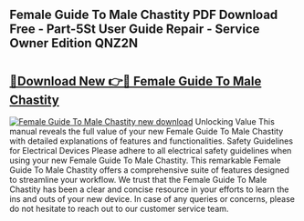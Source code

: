 ## Female Guide To Male Chastity PDF Download Free - Part-5St User Guide Repair - Service Owner Edition QNZ2N

# <h2><a href="http://bc47667.oget.top/?id=Female+Guide+To+Male+Chastity">🔗Download New 👉🔴 Female Guide To Male Chastity</a></h2>

[![Female Guide To Male Chastity new download](https://i.imgur.com/5g1atiW.png)](http://bc47667.oget.top/?id=Female+Guide+To+Male+Chastity)
Unlocking Value This manual reveals the full value of your new Female Guide To Male Chastity with detailed explanations of features and functionalities. Safety Guidelines for Electrical Devices Please adhere to all electrical safety guidelines when using your new Female Guide To Male Chastity. This remarkable Female Guide To Male Chastity offers a comprehensive suite of features designed to streamline your workflow. We trust that the Female Guide To Male Chastity has been a clear and concise resource in your efforts to learn the ins and outs of your new device. In case of any queries or concerns, please do not hesitate to reach out to our customer service team.
